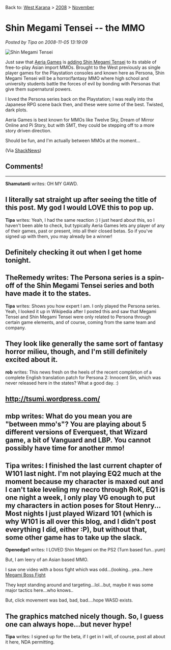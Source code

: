 Back to: [West Karana](/posts/westkarana.md) > [2008](/posts/2008/westkarana.md) > [November](./westkarana.md)
# Shin Megami Tensei -- the MMO

*Posted by Tipa on 2008-11-05 13:19:09*

![Shin Megami Tensei](http://www.shacknews.com/images/generated/4910c1d8f256c_featured_without_text_smt_pc.jpg)

Just saw that [Aeria Games](http://aeriagames.com) is [adding Shin Megami Tensei](http://www.shacknews.com/onearticle.x/55737) to its stable of free-to-play Asian import MMOs. Brought to the West previously as single player games for the Playstation consoles and known here as Persona, Shin Megami Tensei will be a horror/fantasy MMO where high school and university students battle the forces of evil by bonding with Personas that give them supernatural powers.

I loved the Persona series back on the Playstation; I was really into the Japanese RPG scene back then, and these were some of the best. Twisted, dark plots.

Aeria Games is best known for MMOs like Twelve Sky, Dream of Mirror Online and Pi Story, but with SMT, they could be stepping off to a more story driven direction.

Should be fun, and I'm actually between MMOs at the moment...

(Via [ShackNews](http://www.shacknews.com/))

## Comments!
---
**Shamutanti** writes: OH MY GAWD.

I literally sat straight up after seeing the title of this post. My god I would LOVE this to pop up.
---
**Tipa** writes: Yeah, I had the same reaction :) I just heard about this, so I haven't been able to check, but typically Aeria Games lets any player of any of their games, past or present, into all their closed betas. So if you've signed up with them, you may already be a winner!

Definitely checking it out when I get home tonight.
---
**TheRemedy** writes: The Persona series is a spin-off of the Shin Megami Tensei series and both have made it to the states.
---
**Tipa** writes: Shows you how expert I am. I only played the Persona series. Yeah, I looked it up in Wikipedia after I posted this and saw that Megami Tensei and Shin Megami Tensei were only related to Persona through certain game elements, and of course, coming from the same team and company.

They look like generally the same sort of fantasy horror milieu, though, and I'm still definitely excited about it.
---
**rob** writes: This news fresh on the heels of the recent completion of a complete English translation patch for Persona 2: Innocent Sin, which was never released here in the states? What a good day. :)

http://tsumi.wordpress.com/
---
**mbp** writes: What do you mean you are "between mmo's"? You are playing about 5 different versions of Everquest, that Wizard game, a bit of Vanguard and LBP. You cannot possibly have time for another mmo!
---
**Tipa** writes: I finished the last current chapter of W101 last night. I'm not playing EQ2 much at the moment because my character is maxed out and I can't take leveling my necro through RoK, EQ1 is one night a week, I only play VG enough to put my characters in action poses for Stout Henry... Most nights I just played Wizard 101 (which is why W101 is all over this blog, and I didn't post everything I did, either :P), but without that, some other game has to take up the slack.
---
**Openedge1** writes: I LOVED Shin Megami on the PS2 (Turn based fun...yum)

But, I am leery of an Asian based MMO.

I saw one video with a boss fight which was odd...(looking...yea...here [Megami Boss Fight](http://www.youtube.com/watch?v=4CEzWpmw6Yo&feature=related)

They kept standing around and targeting...lol...but, maybe it was some major tactics here...who knows..

But, click movement was bad, bad, bad....hope WASD exists.

The graphics matched nicely though. So, I guess one can always hope...but never hype!
---
**Tipa** writes: I signed up for the beta, if I get in I will, of course, post all about it here, NDA permitting.
